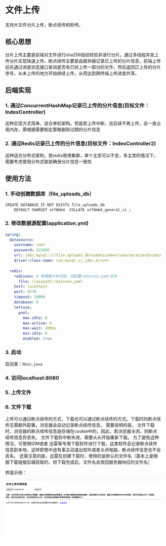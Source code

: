 # 文件上传
支持大文件分片上传，断点续传和秒传。

## 核心思想

分片上传主要是前端对文件进行sha256指纹校验并进行分片。通过多线程并发上传分片实现快速上传。断点续传主要是由服务器记录已上传的分片信息，前端上传前先通过进度状态接口查询是否有已经上传一部分的文件，然后返回已上传的分片序号，从未上传的地方开始继续上传，从而达到跨终端上传进度共享。

## 后端实现
### 1. 通过ConcurrentHashMap记录已上传的分片信息(目标文件：IndexController)
这种实现方式简单，适合单机架构。但是若上传中断，且后续不再上传，会一直占用内存，需根据需要制定策略删除过期的分片信息
### 2. 通过Redis记录已上传的分片信息(目标文件：IndexController2)
这种适合分布式架构，若redis使用集群，单个主库可以不变，多主库的情况下，需要考虑使用分布式联锁确保分片信息一致性
## 使用方法
### 1. 手动创建数据库（file_uploads_db）
```mysql
CREATE DATABASE IF NOT EXISTS file_uploads_db
    DEFAULT CHARSET utf8mb4  COLLATE utf8mb4_general_ci ;
```
### 2. 修改数据源配置(application.yml)
```yaml
spring:
  datasource:
    username: root
    password: 123456
    url: jdbc:mysql:///file_uploads_db?useUnicode=true&characterEncoding=utf-8&serverTimeZone=UTC&useSSL=false
    driver-class-name: com.mysql.cj.jdbc.Driver

  redis:
    redisson: # 若需要分布式锁，则配置redisson.yaml文件
      file: classpath:redisson.yaml
    host: localhost
    port: 6379
    timeout: 10000
    database: 0
    lettuce:
      pool:
        max-idle: 8
        max-active: 8
        max-wait: 100ms
        min-idle: 0
        enabled: true
```
### 3. 启动
启动类：`Main.java`
### 4. 访问localhost:8080
### 5. 上传文件

### 6. 文件下载
上传可以通过断点续传的方式，下载也可以通过断点续传的方式。下载时的断点续传无需额外配置，浏览器会自动记录断点续传信息。
需要说明的是， 文件下载时，浏览器的断点续传信息是存储在cookie中的，因此，若浏览器关闭，则断点续传信息将丢失。
文件下载将中断失效，需要从头开始重新下载。
为了避免这种情况，可使用IDM或者 迅雷等专用下载软件进行下载，这类软件会记录断点续传信息到本地，这样即使中途有事主动退出软件或者关闭电脑，断点续传信息也不会丢失。
还需注意的是，迅雷在创建下载时，使用的是默认的文件名（基本上是根据下载链接后缀获取的，但下载完成后，文件名会改回服务器响应的文件名）

界面示例：

![文件上传示例图片](.\src\main\resources\static\文件上传示例图片.png)
